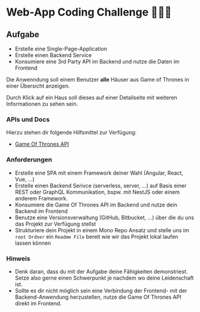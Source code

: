 # Web-App Coding Challenge 👨🏼‍💻

## Aufgabe

- Erstelle eine Single-Page-Application
- Erstelle einen Backend Service
- Konsumiere eine 3rd Party API im Backend und nutze die Daten im Frontend

Die Anwenndung soll einem Benutzer **alle** Häuser aus Game of Thrones in einer Übersicht anzeigen.

Durch Klick auf ein Haus soll dieses auf einer Detailseite mit weiteren Informationen zu sehen sein.

### APIs und Docs

Hierzu stehen dir folgende Hilfsmittel zur Verfügung:

- [Game Of Thrones API](https://anapioficeandfire.com)

### Anforderungen

- Erstelle eine SPA mit einem Framework deiner Wahl (Angular, React, Vue, ...)
- Erstelle einen Backend Serivce (serverless, server, ...) auf Basis einer REST oder GraphQL Kommunikation, bspw. mit NestJS oder einem anderem Framework.
- Konsumiere die Game Of Thrones API im Backend und nutze dein Backend im Frontend
- Benutze eine Versionsverwaltung (GitHub, Bitbucket, ...) über die du uns das Projekt zur Verfügung stellst
- Strukturiere dein Projekt in einem Mono Repo Ansatz und stelle uns im `root Ordner` ein `Readme File` bereit wie wir das Projekt lokal laufen lassen können

### Hinweis

- Denk daran, dass du mit der Aufgabe deine Fähigkeiten demonstriest. Setze also gerne einen Schwerpunkt je nachdem wo deine Leidenschaft ist.
- Sollte es dir nicht möglich sein eine Verbindung der Frontend- mit der Backend-Anwendung herzustellen, nutze die Game Of Thrones API direkt im Frontend.
